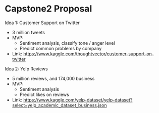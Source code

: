 # Capstone2 Proposal
Idea 1: Customer Support on Twitter 
- 3 million tweets
- MVP: 
  - Sentiment analysis, classify tone / anger level
  - Predict common problems by company 
- Link: https://www.kaggle.com/thoughtvector/customer-support-on-twitter

Idea 2: Yelp Reviews 
- 5 million reviews, and 174,000 business 
- MVP:
  - Sentiment analysis 
  - Predict likes on reviews
- Link: https://www.kaggle.com/yelp-dataset/yelp-dataset?select=yelp_academic_dataset_business.json
